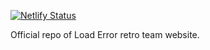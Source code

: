 [![Netlify Status](https://api.netlify.com/api/v1/badges/de7bb533-0e92-4af1-b4e7-914c7e4eeb0b/deploy-status)](https://app.netlify.com/sites/loaderror/deploys)

Official repo of Load Error retro team website.
